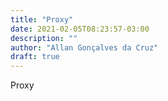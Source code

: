 ```yaml
---
title: "Proxy"
date: 2021-02-05T08:23:57-03:00
description: ""
author: "Allan Gonçalves da Cruz"
draft: true
---
```


Proxy